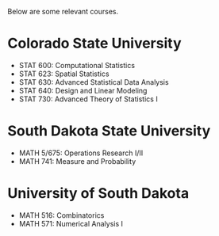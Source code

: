 Below are some relevant courses.
# Colorado State University
- STAT 600: Computational Statistics
- STAT 623: Spatial Statistics
- STAT 630: Advanced Statistical Data Analysis
- STAT 640: Design and Linear Modeling
- STAT 730: Advanced Theory of Statistics I
# South Dakota State University
- MATH 5/675: Operations Research I/II
- MATH 741: Measure and Probability
# University of South Dakota
- MATH 516: Combinatorics
- MATH 571: Numerical Analysis I







